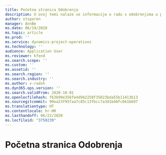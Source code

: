 ```yaml
---
title: Početna stranica Odobrenja
description: U ovoj temi nalaze se informacije o radu s odobrenjima u projektnim operacijama.
author: stsporen
manager: AnnBe
ms.date: 06/19/2020
ms.topic: article
ms.prod: ''
ms.service: dynamics-project-operations
ms.technology: ''
audience: Application User
ms.reviewer: kfend
ms.search.scope: ''
ms.custom: ''
ms.assetid: ''
ms.search.region: ''
ms.search.industry: ''
ms.author: v-radsh
ms.dyn365.ops.version: ''
ms.search.validFrom: 2020-10-01
ms.openlocfilehash: f63b99e356fe4d942250f35023bda55b11413b13
ms.sourcegitcommit: 99ea23f95faa7c85c13fbcc7a3d1b40fc661b697
ms.translationtype: HT
ms.contentlocale: hr-HR
ms.lasthandoff: 06/22/2020
ms.locfileid: "3750239"
---
```

# <a name="approvals-home-page"></a>Početna stranica Odobrenja

